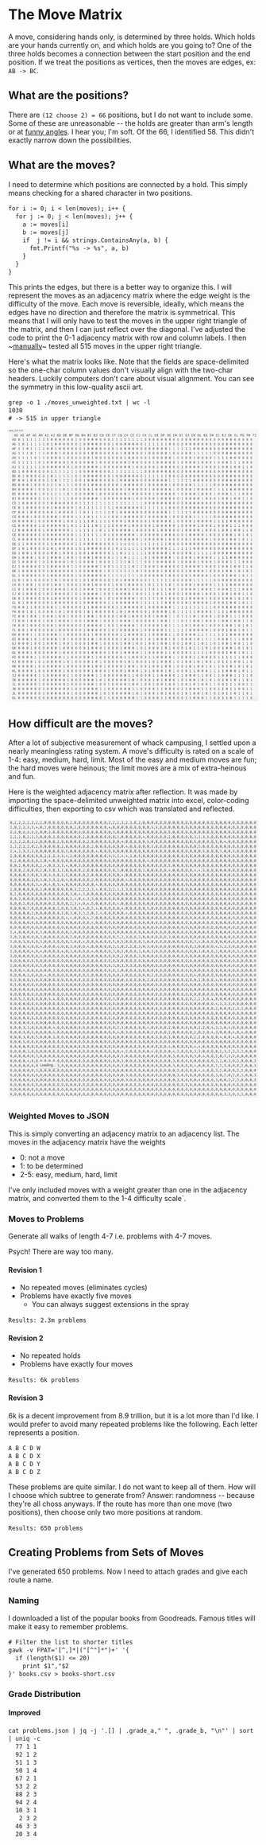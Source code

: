 # The Move Matrix

A move, considering hands only, is determined by three holds. Which holds are your hands currently on, and which holds are you going to? One of the three holds becomes a connection between the start position and the end position. If we treat the positions as vertices, then the moves are edges, ex: `AB -> BC`.

## What are the positions?
There are `(12 choose 2) = 66` positions, but I do not want to include some. Some of these are unreasonable -- the holds are greater than arm's length or at [funny angles](https://www.youtube.com/watch?v=TsodSKsdRMk). I hear you; I'm soft. Of the 66, I identified 58. This didn't exactly narrow down the possibilities.

## What are the moves?
I need to determine which positions are connected by a hold. This simply means checking for a shared character in two positions.

```
for i := 0; i < len(moves); i++ {
  for j := 0; j < len(moves); j++ {
    a := moves[i]
    b := moves[j]
    if  j != i && strings.ContainsAny(a, b) {
      fmt.Printf("%s -> %s", a, b)
    }
  }
}
```

This prints the edges, but there is a better way to organize this. I will represent the moves as an adjacency matrix where the edge weight is the difficulty of the move. Each move is reversible, ideally, which means the edges have no direction and therefore the matrix is symmetrical. This means that I will only have to test the moves in the upper right triangle of the matrix, and then I can just reflect over the diagonal. I've adjusted the code to print the 0-1 adjacency matrix with row and column labels. I then ~[manually](https://czechpoints.com/wp-content/uploads/Adam-Ondra-e1566242383268.jpg)~ tested all 515 moves in the upper right triangle.

Here's what the matrix looks like. Note that the fields are space-delimited so the one-char column values don't visually align with the two-char headers. Luckily computers don't care about visual alignment. You can see the symmetry in this low-quality ascii art.

```
grep -o 1 ./moves_unweighted.txt | wc -l
1030
# -> 515 in upper triangle
```

![](./moves_unweighted.png)

## How difficult are the moves?
After a lot of subjective measurement of whack campusing, I settled upon a nearly meaningless rating system. A move's difficulty is rated on a scale of 1-4: easy, medium, hard, limit. Most of the easy and medium moves are fun; the hard moves were heinous; the limit moves are a mix of extra-heinous and fun.

Here is the weighted adjacency matrix after reflection. It was made by importing the space-delimited unweighted matrix into excel, color-coding difficulties, then exporting to csv which was translated and reflected.

![](./moves_weighted.png)

### Weighted Moves to JSON
This is simply converting an adjacency matrix to an adjacency list. The moves in the adjacency matrix have the weights
- 0: not a move
- 1: to be determined
- 2-5: easy, medium, hard, limit

I've only included moves with a weight greater than one in the adjacency matrix, and converted them to the 1-4 difficulty scale`.

### Moves to Problems

Generate all walks of length 4-7 i.e. problems with 4-7 moves.

Psych! There are way too many.

#### Revision 1
- No repeated moves (eliminates cycles)
- Problems have exactly five moves
  - You can always suggest extensions in the spray

`Results: 2.3m problems`

#### Revision 2
- No repeated holds
- Problems have exactly four moves

`Results: 6k problems`

#### Revision 3
6k is a decent improvement from 8.9 trillion, but it is a lot more than I'd like. I would prefer to avoid many repeated problems like the following. Each letter represents a position.

```
A B C D W
A B C D X
A B C D Y
A B C D Z
```

These problems are quite similar. I do not want to keep all of them. How will I choose which subtree to generate from? Answer: randomness -- because they're all choss anyways. If the route has more than one move (two positions), then choose only two more positions at random.

`Results: 650 problems`

## Creating Problems from Sets of Moves
I've generated 650 problems. Now I need to attach grades and give each route a name.

### Naming

I downloaded a list of the popular books from Goodreads. Famous titles will make it easy to remember problems.

```
# Filter the list to shorter titles
gawk -v FPAT='[^,]*|("[^"]*")+' '{
  if (length($1) <= 20)
    print $1","$2
}' books.csv > books-short.csv
```

### Grade Distribution

#### Improved
```
cat problems.json | jq -j '.[] | .grade_a," ", .grade_b, "\n"' | sort | uniq -c
  77 1 1
  92 1 2
  51 1 3
  50 1 4
  67 2 1
  53 2 2
  88 2 3
  94 2 4
  10 3 1
   2 3 2
  46 3 3
  20 3 4
```

